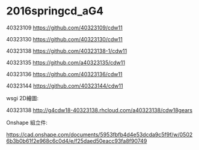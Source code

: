 # 2016springcd_aG4 
 
40323109            https://github.com/40323109/cdw11

40323130            https://github.com/40323130/cdw11

40323138            https://github.com/40323138-1/cdw11

40323135            https://github.com/a40323135/cdw11

40323136            https://github.com/40323136/cdw11 

40323144            https://github.com/40323144/cdw11 

wsgi 2D繪圖:

40323138             http://g4cdw18-40323138.rhcloud.com/a40323138/cdw18gears

Onshape 組立件:

https://cad.onshape.com/documents/5953fbfb4d4e53dcda9c5f9f/w/05026b3b0b61f2e968c6c0d4/e/f25daed50eacc93fa8f90749